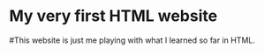 # My very first HTML website
 
#This website is just me playing with what I learned so far in HTML.

